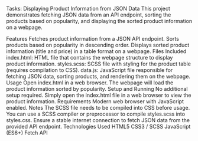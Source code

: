 Tasks: Displaying Product Information from JSON Data
This project demonstrates fetching JSON data from an API endpoint, sorting the products based on popularity, and displaying the sorted product information on a webpage.

Features
Fetches product information from a JSON API endpoint.
Sorts products based on popularity in descending order.
Displays sorted product information (title and price) in a table format on a webpage.
Files Included
index.html: HTML file that contains the webpage structure to display product information.
styles.scss: SCSS file with styling for the product table (requires compilation to CSS).
data.js: JavaScript file responsible for fetching JSON data, sorting products, and rendering them on the webpage.
Usage
Open index.html in a web browser.
The webpage will load the product information sorted by popularity.
Setup and Running
No additional setup required.
Simply open the index.html file in a web browser to view the product information.
Requirements
Modern web browser with JavaScript enabled.
Notes
The SCSS file needs to be compiled into CSS before usage. You can use a SCSS compiler or preprocessor to compile styles.scss into styles.css.
Ensure a stable internet connection to fetch JSON data from the provided API endpoint.
Technologies Used
HTML5
CSS3 / SCSS
JavaScript (ES6+)
Fetch API









